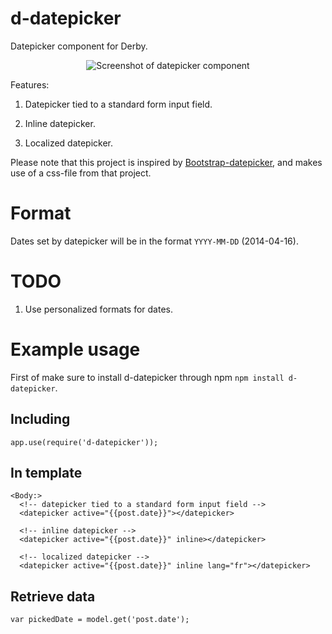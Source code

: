 d-datepicker
=====

Datepicker component for Derby.

<p align="center"><img src="https://raw.githubusercontent.com/icaliman/d-datepicker/gh-pages/images/datepicker-inline.png" alt="Screenshot of datepicker component"/></p>

Features:

1. Datepicker tied to a standard form input field.

2. Inline datepicker.

3. Localized datepicker.


Please note that this project is inspired by [Bootstrap-datepicker](https://github.com/eternicode/bootstrap-datepicker), and makes use of a css-file from that project.

Format
=====

Dates set by datepicker will be in the format `YYYY-MM-DD` (2014-04-16).

TODO
=====

1. Use personalized formats for dates.

Example usage
=====

First of make sure to install d-datepicker through npm `npm install d-datepicker`.

Including
--------
    
    app.use(require('d-datepicker'));
        
In template
-------
   
    <Body:>
      <!-- datepicker tied to a standard form input field -->
      <datepicker active="{{post.date}}"></datepicker>

      <!-- inline datepicker -->
      <datepicker active="{{post.date}}" inline></datepicker>

      <!-- localized datepicker -->
      <datepicker active="{{post.date}}" inline lang="fr"></datepicker>
      
Retrieve data
--------

    var pickedDate = model.get('post.date');
